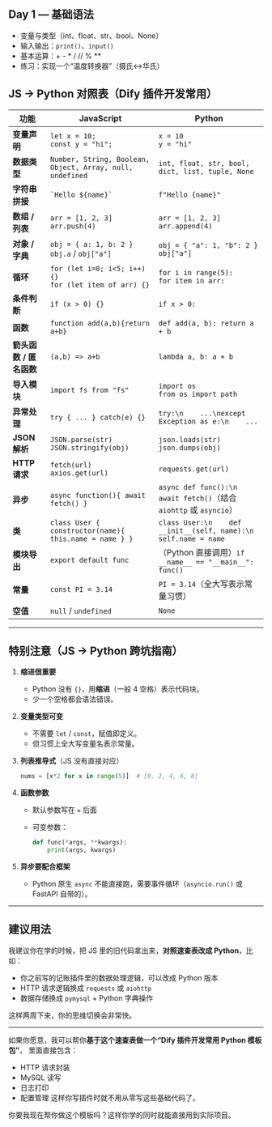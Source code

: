 ## **Day 1 — 基础语法**

* 变量与类型（int、float、str、bool、None）
* 输入输出：`print()`、`input()`
* 基本运算：+ - \* / // % \*\*
* 练习：实现一个“温度转换器”（摄氏↔华氏）

## **JS → Python 对照表（Dify 插件开发常用）**

| 功能              | JavaScript                                                 | Python                                                                 |
| --------------- | ---------------------------------------------------------- | ---------------------------------------------------------------------- |
| **变量声明**        | `let x = 10;`<br>`const y = "hi";`                         | `x = 10`<br>`y = "hi"`                                                 |
| **数据类型**        | `Number, String, Boolean, Object, Array, null, undefined`  | `int, float, str, bool, dict, list, tuple, None`                       |
| **字符串拼接**       | `` `Hello ${name}` ``                                      | `f"Hello {name}"`                                                      |
| **数组 / 列表**     | `arr = [1, 2, 3]`<br>`arr.push(4)`                         | `arr = [1, 2, 3]`<br>`arr.append(4)`                                   |
| **对象 / 字典**     | `obj = { a: 1, b: 2 }`<br>`obj.a` / `obj["a"]`             | `obj = { "a": 1, "b": 2 }`<br>`obj["a"]`                               |
| **循环**          | `for (let i=0; i<5; i++) {}`<br>`for (let item of arr) {}` | `for i in range(5):`<br>`for item in arr:`                             |
| **条件判断**        | `if (x > 0) {}`                                            | `if x > 0:`                                                            |
| **函数**          | `function add(a,b){return a+b}`                            | `def add(a, b): return a + b`                                          |
| **箭头函数 / 匿名函数** | `(a,b) => a+b`                                             | `lambda a, b: a + b`                                                   |
| **导入模块**        | `import fs from "fs"`                                      | `import os`<br>`from os import path`                                   |
| **异常处理**        | `try { ... } catch(e) {}`                                  | `try:\n    ...\nexcept Exception as e:\n    ...`                       |
| **JSON 解析**     | `JSON.parse(str)`<br>`JSON.stringify(obj)`                 | `json.loads(str)`<br>`json.dumps(obj)`                                 |
| **HTTP 请求**     | `fetch(url)`<br>`axios.get(url)`                           | `requests.get(url)`                                                    |
| **异步**          | `async function(){ await fetch() }`                        | `async def func():\n    await fetch()`（结合 `aiohttp` 或 `asyncio`）       |
| **类**           | `class User { constructor(name){ this.name = name } }`     | `class User:\n    def __init__(self, name):\n        self.name = name` |
| **模块导出**        | `export default func`                                      | （Python 直接调用）`if __name__ == "__main__": func()`                       |
| **常量**          | `const PI = 3.14`                                          | `PI = 3.14`（全大写表示常量习惯）                                                 |
| **空值**          | `null` / `undefined`                                       | `None`                                                                 |

---

## **特别注意（JS → Python 跨坑指南）**

1. **缩进很重要**

   * Python 没有 `{}`，用**缩进**（一般 4 空格）表示代码块。
   * 少一个空格都会语法错误。

2. **变量类型可变**

   * 不需要 `let` / `const`，赋值即定义。
   * 但习惯上全大写变量名表示常量。

3. **列表推导式**（JS 没有直接对应）

   ```python
   nums = [x*2 for x in range(5)]  # [0, 2, 4, 6, 8]
   ```

4. **函数参数**

   * 默认参数写在 `=` 后面
   * 可变参数：

     ```python
     def func(*args, **kwargs):
         print(args, kwargs)
     ```

5. **异步要配合框架**

   * Python 原生 `async` 不能直接跑，需要事件循环（`asyncio.run()` 或 FastAPI 自带的）。

---

## **建议用法**

我建议你在学的时候，把 JS 里的旧代码拿出来，**对照速查表改成 Python**，比如：

* 你之前写的记账插件里的数据处理逻辑，可以改成 Python 版本
* HTTP 请求逻辑换成 `requests` 或 `aiohttp`
* 数据存储换成 `pymysql` + Python 字典操作

这样两周下来，你的思维切换会非常快。

---

如果你愿意，我可以帮你**基于这个速查表做一个“Dify 插件开发常用 Python 模板包”**，
里面直接包含：

* HTTP 请求封装
* MySQL 读写
* 日志打印
* 配置管理
  这样你写插件时就不用从零写这些基础代码了。

你要我现在帮你做这个模板吗？这样你学的同时就能直接用到实际项目。

